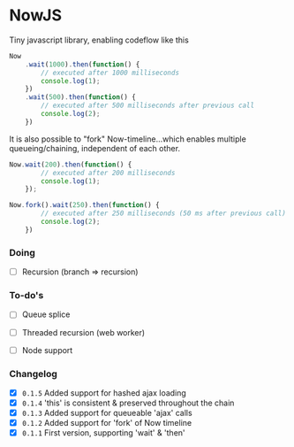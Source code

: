 # NowJS
Tiny javascript library, enabling codeflow like this

```js
Now
	.wait(1000).then(function() {
		// executed after 1000 milliseconds
		console.log(1);
	})
	.wait(500).then(function() {
		// executed after 500 milliseconds after previous call
		console.log(2);
	})

```

It is also possible to "fork" Now-timeline...which enables multiple queueing/chaining, independent of each other.

```js
Now.wait(200).then(function() {
		// executed after 200 milliseconds
		console.log(1);
	});

Now.fork().wait(250).then(function() {
		// executed after 250 milliseconds (50 ms after previous call)
		console.log(2);
	})

```

### Doing
- [ ] Recursion (branch => recursion)

### To-do's
- [ ] Queue splice
- [ ] Threaded recursion (web worker)
- [ ] Node support



### Changelog
- [x] `0.1.5` Added support for hashed ajax loading
- [x] `0.1.4` 'this' is consistent & preserved throughout the chain
- [x] `0.1.3` Added support for queueable 'ajax' calls
- [x] `0.1.2` Added support for 'fork' of Now timeline
- [x] `0.1.1` First version, supporting 'wait' & 'then'
